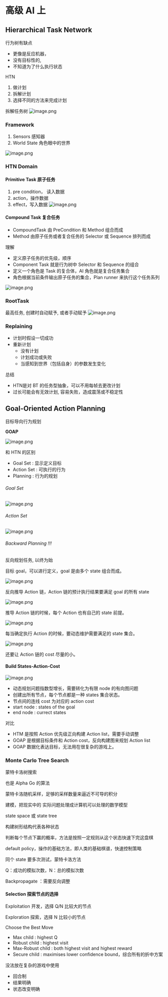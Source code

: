 # 高级 AI 上

## Hierarchical Task Network

行为树有缺点

- 更像是反应机器，
- 没有目标性的, 
- 不知道为了什么执行状态

HTN

1. 做计划
2. 拆解计划
3. 选择不同的方法来完成计划

拆解任务树
![image.png](https://image-1253155090.cos.ap-nanjing.myqcloud.com/202501071714074.png)

### Framework

1. Sensors 感知器
2. World State 角色眼中的世界

![image.png](https://image-1253155090.cos.ap-nanjing.myqcloud.com/202501071716099.png)

### HTN Domain

#### Primitive Task 原子任务

1. pre condition， 读入数据
2. action，操作数据
3. effect，写入数据
![image.png](https://image-1253155090.cos.ap-nanjing.myqcloud.com/202501071722331.png)

#### Compound Task 复合任务

- CompoundTask 由 PreCondition 和 Method 组合而成
- Method 由原子任务或者复合任务的  Selector 或 Sequence 排列而成

理解
- 定义原子任务的优先级，顺序
- Component Task 就是行为树中 Selector 和 Sequence 的组合
- 定义一个角色是 Task 的复合体，AI 角色就是复合任务集合
- 角色根据当前条件输出原子任务的集合，Plan runner 来执行这个任务系列

![image.png](https://image-1253155090.cos.ap-nanjing.myqcloud.com/202501071726587.png)

### RootTask
最高任务, 创建时自动赋予, 或者手动赋予
![image.png](https://image-1253155090.cos.ap-nanjing.myqcloud.com/202501071731134.png)

### Replaining

- 计划时假设一切成功
- 重新计划
	- 没有计划
	- 计划成功或失败
	- 当感知到世界（包括自身）的参数发生变化

总结

- HTN是对 BT 的任务型抽象，可以不用每帧去更改计划
- 过长可能会有无效计划, 容易失败，造成震荡或不稳定性

## Goal-Oriented Action Planning

目标导向行为规划

**GOAP**

![image.png](https://image-1253155090.cos.ap-nanjing.myqcloud.com/202501071742283.png)

和 HTN 的区别

- Goal Set : 显示定义目标
- Action Set : 可执行的行为
- Planning : 行为的规划
###### Goal Set

![image.png](https://image-1253155090.cos.ap-nanjing.myqcloud.com/202501071751786.png)
###### Action Set

![image.png](https://image-1253155090.cos.ap-nanjing.myqcloud.com/202501071753903.png)

###### Backward Planning !!!

反向规划任务, 以终为始

目标 goal，可以进行定义，goal 是由多个 state 组合而成。

![image.png](https://image-1253155090.cos.ap-nanjing.myqcloud.com/202501071759525.png)

反向推导 Action 链，Action 链的预计执行结果要满足 goal 的所有 state

![image.png](https://image-1253155090.cos.ap-nanjing.myqcloud.com/202501071800264.png)

推导 Action 链的时候，每个 Action 也有自己的 state 前提。

![image.png](https://image-1253155090.cos.ap-nanjing.myqcloud.com/202501071802705.png)

每当确定执行 Action 的时候，要动态维护需要满足的 state 集合。

![image.png](https://image-1253155090.cos.ap-nanjing.myqcloud.com/202501071802582.png)

还要让 Action 链的 cost 尽量的小。
#### Build States-Action-Cost

![image.png](https://image-1253155090.cos.ap-nanjing.myqcloud.com/202501071805254.png)


- 动态规划问题指数型增长，需要转化为有限 node 的有向图问题
- 创建出所有节点，每个节点都是一种 states 集合状态。
- 节点间的连线 cost 为对应的 action cost
- start node : states of the goal
- end node : currect states

对比

- HTM 是按照 Action 优先级正向构建 Action list，需要手动调整
- GOAP 是根据目标条件和 Action cost，反向构建图来规划 Action list
- GOAP 数据化表达目标，无法用在很复杂的游戏上。

### Monte Carlo Tree Search

蒙特卡洛树搜索

也是 Alpha Go 的算法

蒙特卡洛随机采样，足够的采样数量来逼近不可导的积分

建模，把现实中的 实际问题处理成计算机可以处理的数学模型

state space 或 state tree

构建树形结构代表各种状态

判断每个节点下赢的概率，方法是按照一定规则从这个状态快速下完这盘棋

default policy，操作的基础方法，即人类的基础棋谱，快速控制策略

同个 state 要多次测试，蒙特卡洛方法

Q：成功的模拟次数，N：总的模拟次数

Backpropagate ：需要反向调整

#### Selection 探索节点的选择

Exploitation 开发，选择 Q/N 比较大的节点

Exploration 探索，选择 N 比较小的节点

Choose the Best Move

- Max child : highest Q
- Robust child : highest visit
- Max-Robust child : both highest visit and highest reward
- Secure child : maximises lower confidence bound，综合所有的折中方案

没法放在复杂的游戏中使用

- 回合制
- 结果明确
- 状态改变明确

